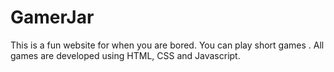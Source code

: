 # GamerJar
This is a fun website for when you are bored. You can play short games . All games are developed using HTML, CSS and Javascript.

